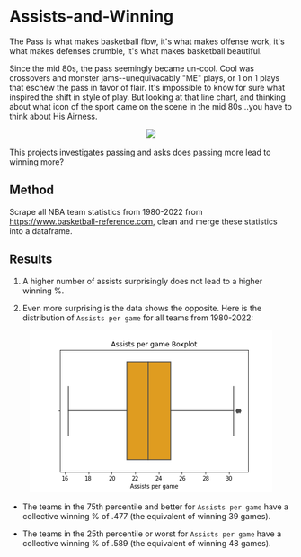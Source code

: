 # Assists-and-Winning
The Pass is what makes basketball flow, it's what makes offense work, it's what makes defenses crumble, it's what makes basketball beautiful.  

Since the mid 80s, the pass seemingly became un-cool.  Cool was crossovers and monster jams--unequivacably "ME" plays, or 1 on 1 plays that eschew the pass in favor of flair.  It's impossible to know for sure what inspired the shift in style of play.  But looking at that line chart, and thinking about what icon of the sport came on the scene in the mid 80s...you have to think about His Airness.  

<p align="center">
  <img src="https://github.com/aothree/Passing-in-Basketball/blob/main/Visuals/Assists%20per%20game%20line%20chart.png"/>
</p>

This projects investigates passing and asks does passing more lead to winning more?  

## Method

Scrape all NBA team statistics from 1980-2022 from https://www.basketball-reference.com, clean and merge these statistics into a dataframe.  

## Results

1. A higher number of assists surprisingly does not lead to a higher winning %.  

2.  Even more surprising is the data shows the opposite.  Here is the distribution of `Assists per game` for all teams from 1980-2022:

<p align="center">
  <img src="https://github.com/aothree/Assists-and-Winning/blob/main/Visuals/Assists%20per%20Game.png"/>
</p>

* The teams in the 75th percentile and better for `Assists per game` have a collective winning % of .477 (the equivalent of winning 39 games).

* The teams in the 25th percentile or worst for `Assists per game` have a collective winning % of .589 (the equivalent of winning 48 games).

